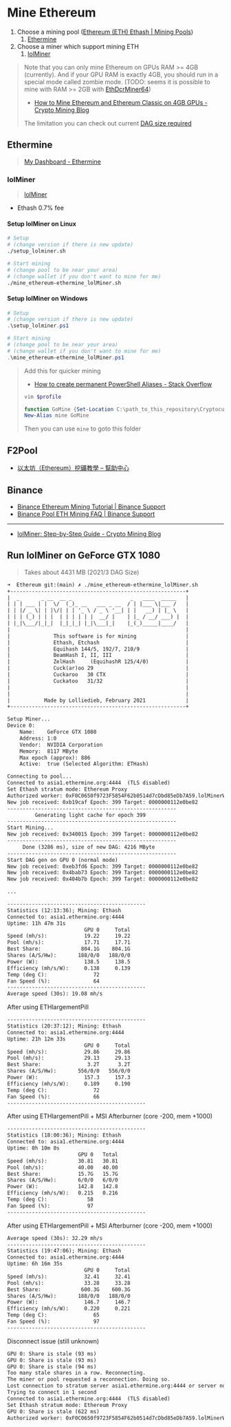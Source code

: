 # Mine Ethereum

1. Choose a mining pool ([Ethereum (ETH) Ethash | Mining Pools](https://miningpoolstats.stream/ethereum))
   1. [Ethermine](#Ethermine)
2. Choose a miner which support mining ETH
   1. [lolMiner](#lolminer)

> Note that you can only mine Ethereum on GPUs RAM >= 4GB (currently). And if your GPU RAM is exactly 4GB, you should run in a special mode called zombie mode. (TODO: seems it is possible to mine with RAM >= 2GB with [EthDcrMiner64](../Miner.md#claymores-dual-ethereumdecred-amdnvidia-gpu-miner-ethdcrminer64))
>
> * [How to Mine Ethereum and Ethereum Classic on 4GB GPUs - Crypto Mining Blog](https://2miners.com/blog/how-to-mine-ethereum-and-ethereum-classic-on-4gb-gpus/)
>
> The limitation you can check out current [DAG size required](https://minerstat.com/dag-size-calculator)

## Ethermine

> [My Dashboard - Ethermine](https://ethermine.org/miners/F0C0650f9723F5854F62b0514d7cDbd85eDb7A59/dashboard)

### lolMiner

> [lolMiner](https://github.com/Lolliedieb/lolMiner-releases/releases)

* Ethash 0.7% fee

#### Setup lolMiner on Linux

```sh
# Setup
# (change version if there is new update)
./setup_lolminer.sh
```

```sh
# Start mining
# (change pool to be near your area)
# (change wallet if you don't want to mine for me)
./mine_ethereum-ethermine_lolMiner.sh
```

#### Setup lolMiner on Windows

```powershell
# Setup
# (change version if there is new update)
.\setup_lolminer.ps1
```

```powershell
# Start mining
# (change pool to be near your area)
# (change wallet if you don't want to mine for me)
.\mine_ethereum-ethermine_lolMiner.ps1
```

> Add this for quicker mining
>
> * [How to create permanent PowerShell Aliases - Stack Overflow](https://stackoverflow.com/questions/24914589/how-to-create-permanent-powershell-aliases)
>
> ```powershell
> vim $profile
> ```
>
> ```powershell
> function GoMine {Set-Location C:\path_to_this_repository\CryptocurrencyMining\Ethereum}
> New-Alias mine GoMine
> ```
>
> Then you can use `mine` to goto this folder

## F2Pool

* [以太坊（Ethereum）挖礦教學 – 幫助中心](https://blog.f2pool.com/zh-tw/mining-tutorial-zh/eth_zh)

## Binance

* [Binance Ethereum Mining Tutorial | Binance Support](https://www.binance.com/en/support/faq/9bd21a9536d74d1fb65c83f8e60ded93)
* [Binance Pool ETH Mining FAQ | Binance Support](https://www.binance.com/zh-TW/support/faq/9189cc6e06f34ef2812d8eb54a03a302)

---

* [lolMiner: Step-by-Step Guide - Crypto Mining Blog](https://2miners.com/blog/lolminer-step-by-step-guide/)

## Run lolMiner on GeForce GTX 1080

> Takes about 4431 MB (2021/3 DAG Size)

```txt
➜  Ethereum git:(main) ✗ ./mine_ethereum-ethermine_lolMiner.sh 
+---------------------------------------------------------+
|  _       _ __  __ _                   _   ____  _____   |
| | | ___ | |  \/  (_)_ __   ___ _ __  / | |___ \|___ /   |
| | |/ _ \| | |\/| | | '_ \ / _ \ '__| | |   __) | |_ \   |
| | | (_) | | |  | | | | | |  __/ |    | |_ / __/ ___) |  |
| |_|\___/|_|_|  |_|_|_| |_|\___|_|    |_(_)_____|____/   |
|                                                         |
|              This software is for mining                |
|              Ethash, Etchash                            |
|              Equihash 144/5, 192/7, 210/9               |
|              BeamHash I, II, III                        |
|              ZelHash     (EquihashR 125/4/0)            |
|              Cuck(ar)oo 29                              |
|              Cuckaroo   30 CTX                          |
|              Cuckatoo   31/32                           |
|                                                         |
|                                                         |
|           Made by Lolliedieb, February 2021             |
+---------------------------------------------------------+

Setup Miner... 
Device 0: 
    Name:    GeForce GTX 1080 
    Address: 1:0 
    Vendor:  NVIDIA Corporation
    Memory:  8117 MByte 
    Max epoch (approx): 886 
    Active:  true (Selected Algorithm: ETHash) 

Connecting to pool... 
Connected to asia1.ethermine.org:4444  (TLS disabled)
Set Ethash stratum mode: Ethereum Proxy
Authorized worker: 0xF0C0650f9723F5854F62b0514d7cDbd85eDb7A59.lolMinerWorker 
New job received: 0xb19caf Epoch: 399 Target: 0000000112e0be82 
------------------------------------------------------- 
         Generating light cache for epoch 399 
------------------------------------------------------- 
Start Mining... 
New job received: 0x340015 Epoch: 399 Target: 0000000112e0be82 
------------------------------------------------------- 
     Done (3286 ms), size of new DAG: 4216 MByte 
------------------------------------------------------- 
Start DAG gen on GPU 0 (normal mode) 
New job received: 0xeb3fd6 Epoch: 399 Target: 0000000112e0be82 
New job received: 0x4bab73 Epoch: 399 Target: 0000000112e0be82 
New job received: 0x404b7b Epoch: 399 Target: 0000000112e0be82

...

--------------------------------------------- 
Statistics (12:13:36); Mining: Ethash 
Connected to: asia1.ethermine.org:4444 
Uptime: 11h 47m 31s 
                         GPU 0     Total
Speed (mh/s):            19.22     19.22
Pool (mh/s):             17.71     17.71
Best Share:             804.1G    804.1G
Shares (A/S/Hw):       188/0/0   188/0/0
Power (W):               138.5     138.5
Efficiency (mh/s/W):     0.138     0.139
Temp (deg C):               72          
Fan Speed (%):              64          
--------------------------------------------- 
Average speed (30s): 19.08 mh/s
```

After using ETHlargementPill

```txt
---------------------------------------------
Statistics (20:37:12); Mining: Ethash
Connected to: asia1.ethermine.org:4444
Uptime: 21h 12m 33s
                         GPU 0     Total
Speed (mh/s):            29.86     29.86
Pool (mh/s):             29.13     29.13
Best Share:               3.2T      3.2T
Shares (A/S/Hw):       556/0/0   556/0/0
Power (W):               157.3     157.3
Efficiency (mh/s/W):     0.189     0.190
Temp (deg C):               72
Fan Speed (%):              66
---------------------------------------------
```

After using ETHlargementPill + MSI Afterburner (core -200, mem +1000)

```txt
---------------------------------------------
Statistics (18:00:36); Mining: Ethash
Connected to: asia1.ethermine.org:4444
Uptime: 0h 10m 0s
                       GPU 0   Total
Speed (mh/s):          30.81   30.81
Pool (mh/s):           40.00   40.00
Best Share:            15.7G   15.7G
Shares (A/S/Hw):       6/0/0   6/0/0
Power (W):             142.8   142.8
Efficiency (mh/s/W):   0.215   0.216
Temp (deg C):             58
Fan Speed (%):            97
---------------------------------------------
```

After using ETHlargementPill + MSI Afterburner (core -200, mem +1000)

```txt
Average speed (30s): 32.29 mh/s
---------------------------------------------
Statistics (19:47:06); Mining: Ethash
Connected to: asia1.ethermine.org:4444
Uptime: 6h 16m 35s
                         GPU 0     Total
Speed (mh/s):            32.41     32.41
Pool (mh/s):             33.28     33.28
Best Share:             600.3G    600.3G
Shares (A/S/Hw):       188/0/0   188/0/0
Power (W):               146.7     146.7
Efficiency (mh/s/W):     0.220     0.221
Temp (deg C):               65
Fan Speed (%):              97
---------------------------------------------
```

Disconnect issue (still unknown)

```txt
GPU 0: Share is stale (93 ms)
GPU 0: Share is stale (93 ms)
GPU 0: Share is stale (94 ms)
Too many stale shares in a row. Reconnecting.
The miner or pool requested a reconnection. Doing so.
Lost connection to stratum server asia1.ethermine.org:4444 or server not reachable.
Trying to connect in 1 second
Connected to asia1.ethermine.org:4444  (TLS disabled)
Set Ethash stratum mode: Ethereum Proxy
GPU 0: Share is stale (622 ms)
Authorized worker: 0xF0C0650f9723F5854F62b0514d7cDbd85eDb7A59.lolMinerWorker
```
